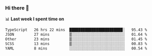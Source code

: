 ### Hi there 👋

<!--
**DBvc/DBvc** is a ✨ _special_ ✨ repository because its `README.md` (this file) appears on your GitHub profile.

Here are some ideas to get you started:

- 🔭 I’m currently working on ...
- 🌱 I’m currently learning ...
- 👯 I’m looking to collaborate on ...
- 🤔 I’m looking for help with ...
- 💬 Ask me about ...
- 📫 How to reach me: ...
- 😄 Pronouns: ...
- ⚡ Fun fact: ...
-->

📊 **Last week I spent time on**
<!--START_SECTION:waka-->

```txt
TypeScript   26 hrs 22 mins  ████████████████████████░   95.43 %
JSON         27 mins         ▒░░░░░░░░░░░░░░░░░░░░░░░░   01.64 %
Other        23 mins         ▒░░░░░░░░░░░░░░░░░░░░░░░░   01.45 %
SCSS         13 mins         ▒░░░░░░░░░░░░░░░░░░░░░░░░   00.83 %
YAML         8 mins          ░░░░░░░░░░░░░░░░░░░░░░░░░   00.54 %
```

<!--END_SECTION:waka-->
